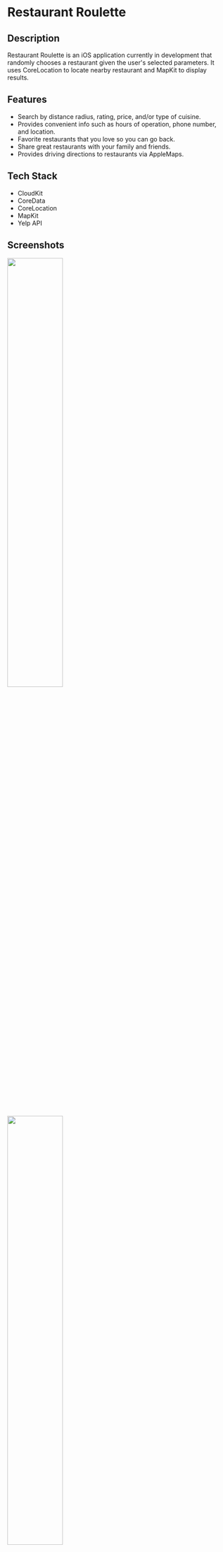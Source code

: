 # Restaurant Roulette


## Description 
Restaurant Roulette is an iOS application currently in development that randomly chooses a restaurant given the user's selected parameters. It uses CoreLocation to locate nearby restaurant and MapKit to display results.

## Features
* Search by distance radius, rating, price, and/or type of cuisine.
* Provides convenient info such as hours of operation, phone number, and location.
* Favorite restaurants that you love so you can go back.
* Share great restaurants with your family and friends.
* Provides driving directions to restaurants via AppleMaps. 

## Tech Stack

* CloudKit 
* CoreData 
* CoreLocation 
* MapKit 
* Yelp API

## Screenshots

<div display="inline-block">
<img width=50% src="https://user-images.githubusercontent.com/27315950/45912722-494fea00-bde3-11e8-9f6c-71e57c82e11a.jpg"/>
<img width=50% src="https://user-images.githubusercontent.com/27315950/45912723-494fea00-bde3-11e8-84a4-a09991ffb791.jpg"/>

<img width=50% src="https://user-images.githubusercontent.com/27315950/45912724-494fea00-bde3-11e8-9687-94a7c7914884.jpg"/>
<img width=50% src="https://user-images.githubusercontent.com/27315950/45912725-49e88080-bde3-11e8-8d95-b68982e1d0fb.jpg"/>
</div>
![4](https://user-images.githubusercontent.com/27315950/45912726-49e88080-bde3-11e8-8014-868128017699.jpg)
